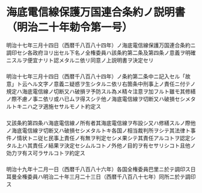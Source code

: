 # 海底電信線保護万国連合条約ノ説明書（明治二十年勅令第一号）
明治十七年三月十四日（西暦千八百八十四年）ノ海底電信線保護万国連合条約ニ調印セシ各政府ヨリ出セル下名ノ全権委員ハ該条約第二条及第四条ノ意義ヲ明確ニスルヲ便宜ナリト認メタルニ依リ同意ノ上説明書ヲ決定セリ
##### 
明治十七年三月十四日（西暦千八百八十四年）ノ条約第二条中ニ記入セル「故意」ト云ヘル文字ノ意義ニ疑惑ヲ生シタルニ依リ右箇条中刑事上ノ責任ニ付テノ規定ハ海底電信線ノ切断又ハ破損ヲ予防スル為メ精々注意ヲ加フルト雖モ其修繕ノ際不慮ノ事ニ依リ或ハ已ムヲ得スシテ他ノ海底電信線ヲ切断又ハ破損セシメタルトキニハ之ヲ適施セサルモノト約定ス
##### 
又該条約第四条ハ海底電信線ノ所有者其海底電信線ヲ布設シ又ハ修繕スルノ際他ノ海底電信線ヲ切断又ハ破損セシメタルトキ各国ノ相当裁判所ヲシテ其法律ト事件ノ情状トニ従ヒ民事上責任ノ有無ヲ判定セシメ果シテ其責任アルコトヲ認定シタル上ハ其責任ノ結果ヲ決定セシムルコトノ外他ノ目的ヲ有セサリシコト且他ノ効力ヲ有ス可ラサルコトヲ約定ス
##### 
明治十九年十二月一日（西暦千八百八十六年）各国全権委員巴里ニ於テ調印ス日耳曼全権委員ハ明治二十年三月二十三日（西暦千八百八十七年）同所ニ於テ調印ス
